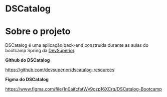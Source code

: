 # DSCatalog

# Sobre o projeto

DSCatalog é uma aplicação back-end construída durante as aulas do bootcamp Spring da [DevSuperior](https://devsuperior.com.br "Site da DevSuperior").

**Github do DSCatalog**

https://github.com/devsuperior/dscatalog-resources

**Figma do DSCatalog**

https://www.figma.com/file/1n0aifcfatWv9ozp16XCrq/DSCatalog-Bootcamp
